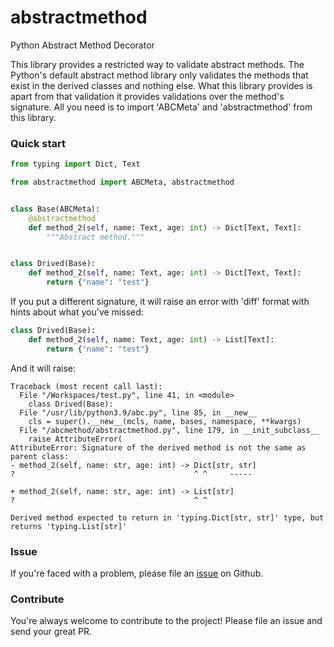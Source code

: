 # abstractmethod

Python Abstract Method Decorator

This library provides a restricted way to validate abstract methods.
The Python's default abstract method library only validates the methods
that exist in the derived classes and nothing else.
What this library provides is apart from that validation it provides
validations over the method's signature.
All you need is to import 'ABCMeta' and 'abstractmethod' from this library.

### Quick start

```python
from typing import Dict, Text

from abstractmethod import ABCMeta, abstractmethod


class Base(ABCMeta):
    @abstractmethod
    def method_2(self, name: Text, age: int) -> Dict[Text, Text]:
        """Abstract method."""


class Drived(Base):
    def method_2(self, name: Text, age: int) -> Dict[Text, Text]:
        return {"name": "test"}
```

If you put a different signature, it will raise an error with 'diff' format with hints about what you've missed:

```python
class Drived(Base):
    def method_2(self, name: Text, age: int) -> List[Text]:
        return {"name": "test"}
```

And it will raise:

```
Traceback (most recent call last):
  File "/Workspaces/test.py", line 41, in <module>
    class Drived(Base):
  File "/usr/lib/python3.9/abc.py", line 85, in __new__
    cls = super().__new__(mcls, name, bases, namespace, **kwargs)
  File "/abcmethod/abstractmethod.py", line 179, in __init_subclass__
    raise AttributeError(
AttributeError: Signature of the derived method is not the same as parent class:
- method_2(self, name: str, age: int) -> Dict[str, str]
?                                        ^ ^     -----

+ method_2(self, name: str, age: int) -> List[str]
?                                        ^ ^

Derived method expected to return in 'typing.Dict[str, str]' type, but returns 'typing.List[str]'
```

### Issue

If you're faced with a problem, please file an [issue](https://github.com/mortymacs/abstractmethod/issues/new) on Github.


### Contribute

You're always welcome to contribute to the project! Please file an issue and send your great PR.
